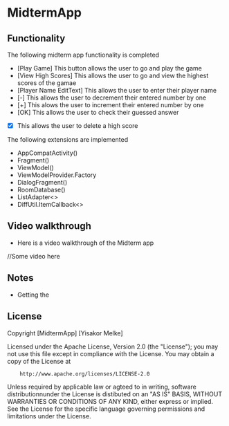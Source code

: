 # MidtermApp

## Functionality 

The following midterm app functionality is completed 

* [Play Game] This button allows the user to go and play the game 
* [View High Scores] This allows the user to go and view the highest scores of the gamae
* [Player Name EditText] This allows the user to enter their player name 
* [-] This allows the user to decrement their entered number by one
* [+] This alows the user to increment their entered number by one
* [OK] This allows the user to check their guessed answer 
* [X] This allows the user to delete a high score

The following extensions are implemented 

* AppCompatActivity()
* Fragment()
* ViewModel()
* ViewModelProvider.Factory
* DialogFragment()
* RoomDatabase()
* ListAdapter<>
* DiffUtil.ItemCallback<>

## Video walkthrough 

* Here is a video walkthrough of the Midterm app

//Some video here 


## Notes 

* Getting the 


## License 

Copyright [MidtermApp] [Yisakor Melke]

  Licensed under the Apache License, Version 2.0 (the "License");
  you may not use this file except in compliance with the License.
  You may obtain a copy of the License at

        http://www.apache.org/licenses/LICENSE-2.0

  Unless required by applicable law or agteed to in writing, software 
  distributionnunder the License is distibuted on an "AS IS" BASIS,
  WITHOUT WARRANTIES OR CONDITIONS OF ANY KIND, either express or implied.
  See the License for the specific language governing permissions and 
  limitations under the License.







